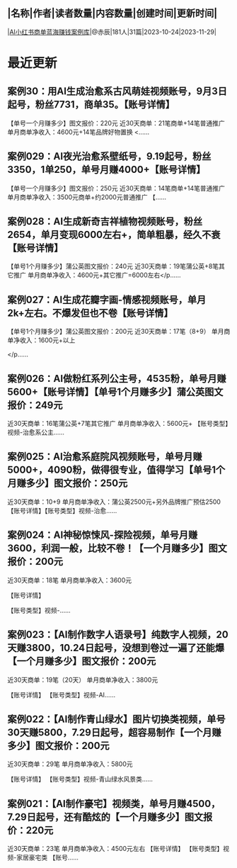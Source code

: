 |名称|作者|读者数量|内容数量|创建时间|更新时间|
---
|[AI小红书商单蓝海赚钱案例库](https://xiaobot.net/p/chichen01?refer=0b133df9-27dc-423b-8101-639049001c13)|@赤辰|181人|31篇|2023-10-24|2023-11-29|

# 最近更新
## 案例30：用AI生成治愈系古风萌娃视频账号，9月3日起号，粉丝7731，商单35。【账号详情】
【单号一个月赚多少】图文报价：220元
近30天商单：21笔商单+14笔普通推广
单月商单净收入：4600元+14笔品牌好物置换
<......
## 案例029：AI夜光治愈系壁纸号，9.19起号，粉丝3350，1单250，单号月赚4000+【账号详情】
【单号一个月赚多少】图文报价：250元
近30天商单：14笔商单+14笔普通推广
单月商单净收入：3500元商单+约2000元普通推广
【......
## 案例028：AI生成新奇吉祥植物视频账号，粉丝2654，单月变现6000左右+，简单粗暴，经久不衰【账号详情】
【单号1个月赚多少】蒲公英图文报价：240元
近30天商单：19笔蒲公英+8笔其它推广
单月商单净收入：4600元+其它推广=6000左右</p......
## 案例027：AI生成花瓣字画-情感视频账号，单月2k+左右。不爆发但也不卷【账号详情】
【单号1个月赚多少】蒲公英图文报价：200元
近30天商单：17笔（8+9）
单月商单净收入：1600元+以上

</p......
## 案例026：AI做粉红系列公主号，4535粉，单号月赚5600+【账号详情】【单号1个月赚多少】蒲公英图文报价：249元
近30天商单：16笔蒲公英+7笔其它推广
单月商单净收入：5600元+
【账号类型】视频-治愈系公主......
## 案例025：AI治愈系庭院风视频账号，单号月赚5000+，4090粉，做得很专业，值得学习【单号1个月赚多少】图文报价：250元
近30天商单：10+9
单月商单净收入：蒲公英2500元+另外品牌推广预估2500
【账号详情】【账号类型】视频-治愈......
## 案例024：AI神秘惊悚风-探险视频，单号月赚3600，利润一般，比较不卷！【一个月赚多少】图文报价：200元
近30天商单：18笔
单月商单净收入：3600元

【账号详情】

【账号类型】视频-......
## 案例023：【AI制作数字人语录号】纯数字人视频，20天赚3800，10.24日起号，没想到卷过一遍了还能爆【一个月赚多少】图文报价：200元
近30天商单：19笔（20天）
单月商单净收入：3800元

【账号详情】
【账号类型】视频-AI......
## 案例022：【AI制作青山绿水】图片切换类视频，单号30天赚5800，7.29日起号，超容易制作【一个月赚多少】图文报价：200元
近30天商单：29笔
单月商单净收入：5800元

【账号详情】
【账号类型】视频-青山绿水风景类......
## 案例021：【AI制作豪宅】视频类，单号月赚4500，7.29日起号，还有酷炫的【一个月赚多少】图文报价：220元
近30天商单：23笔
单月商单净收入：4500元左右
【账号详情】
【账号类型】视频-家居豪宅类
【账号......

